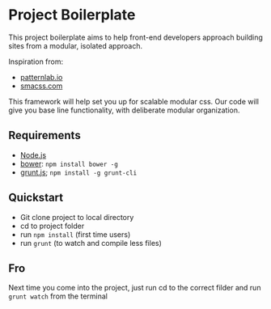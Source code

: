 # Project Boilerplate

This project boilerplate aims to help front-end developers approach building sites from a modular, isolated approach.

Inspiration from: 
* [patternlab.io](http://patternlab.io)
* [smacss.com](http://smacss.com)

This framework will help set you up for scalable modular css. Our code will give you base line functionality, with deliberate modular organization.


## Requirements

  * [Node.js](http://nodejs.org)
  * [bower](http://bower.io): `npm install bower -g`
  * [grunt.js](http://grunt.js); `npm install -g grunt-cli`

## Quickstart

  * Git clone project to local directory
  * cd to project folder
  * run `npm install` (first time users)
  * run `grunt` (to watch and compile less files)
 
## Fro 

Next time you come into the project, just run cd to the correct filder and run `grunt watch` from the terminal




